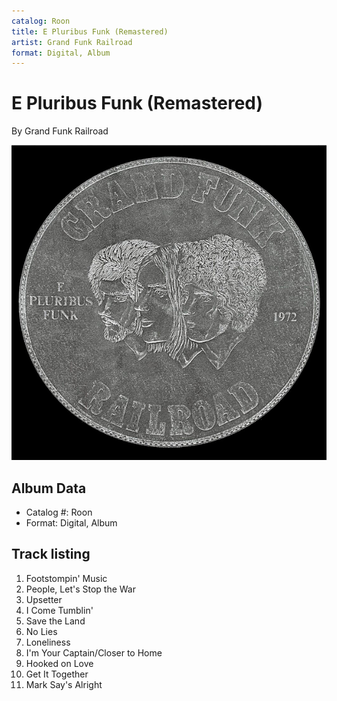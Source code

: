 ```yaml
---
catalog: Roon
title: E Pluribus Funk (Remastered)
artist: Grand Funk Railroad
format: Digital, Album
---
```


# E Pluribus Funk (Remastered)

By Grand Funk Railroad

![](../../assets/albumcovers/Grand_Funk_Railroad-E_Pluribus_Funk_Remastered.png)

## Album Data

- Catalog #: Roon
- Format: Digital, Album


## Track listing


1. Footstompin' Music
2. People, Let's Stop the War
3. Upsetter
4. I Come Tumblin'
5. Save the Land
6. No Lies
7. Loneliness
8. I'm Your Captain/Closer to Home
9. Hooked on Love
10. Get It Together
11. Mark Say's Alright

